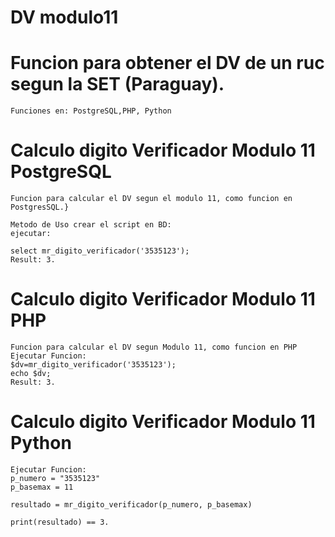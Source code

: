 # DV modulo11

# Funcion para obtener el DV de un ruc segun la SET (Paraguay).
	Funciones en: PostgreSQL,PHP, Python



# Calculo digito Verificador Modulo 11 PostgreSQL


	Funcion para calcular el DV segun el modulo 11, como funcion en PostgresSQL.}

	Metodo de Uso crear el script en BD:
	ejecutar: 

	select mr_digito_verificador('3535123');
	Result: 3.


# Calculo digito Verificador Modulo 11 PHP

	Funcion para calcular el DV segun Modulo 11, como funcion en PHP
	Ejecutar Funcion:
	$dv=mr_digito_verificador('3535123');
	echo $dv;
	Result: 3.


# Calculo digito Verificador Modulo 11 Python

	Ejecutar Funcion:
	p_numero = "3535123"
	p_basemax = 11

	resultado = mr_digito_verificador(p_numero, p_basemax)

	print(resultado) == 3.
